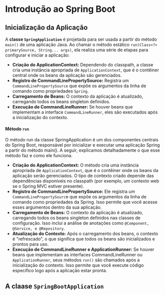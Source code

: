 # Introdução ao Spring Boot

## Inicialização da Aplicação

A **classe `SpringApplication`** é projetada para ser usada a partir do método `main()` de uma aplicação Java. Ao chamar o método estático `run(Class<?> primarySource, String... args)`, ela realiza uma série de etapas para configurar e iniciar a aplicação:

- **Criação do ApplicationContext:** Dependendo do classpath, a classe cria uma instância apropriada de `ApplicationContext`, que é o contêiner central onde os beans da aplicação são gerenciados.
- **Registro de CommandLinePropertySource:** Registra um `CommandLinePropertySource` que expõe os argumentos da linha de comando como propriedades `Spring`.
- **Carregamento de Beans:** O contexto da aplicação é atualizado, carregando todos os beans singleton definidos.
- **Execução de CommandLineRunner:** Se houver beans que implementam a interface `CommandLineRunner`, eles são executados após a inicialização do contexto.

#### Método `run`

O método run da classe SpringApplication é um dos componentes centrais do Spring Boot, responsável por inicializar e executar uma aplicação Spring a partir do método main(). A seguir, explicamos detalhadamente o que esse método faz e como ele funciona.

- **Criação do ApplicationContext:** O método cria uma instância apropriada de `ApplicationContext`, que é o contêiner onde os beans da aplicação serão gerenciados. O tipo de contexto criado depende das dependências disponíveis no classpath (por exemplo, um contexto web se o Spring MVC estiver presente).
- **Registro de CommandLinePropertySource:** Ele registra um `CommandLinePropertySourc`e que expõe os argumentos da linha de comando como propriedades da Spring. Isso permite que você acesse esses argumentos dentro da sua aplicação.
- **Carregamento de Beans:** O contexto da aplicação é atualizado, carregando todos os beans singleton definidos nas classes de configuração. Isso inclui a análise de anotações como `@Component, @Service, e @Repository`.
- **Atualização do Contexto:** Após o carregamento dos beans, o contexto é "refrescado", o que significa que todos os beans são inicializados e prontos para uso.
- **Execução de CommandLineRunner e ApplicationRunner:** Se houver beans que implementam as interfaces CommandLineRunner ou `ApplicationRunner`, seus métodos `run()` são chamados após a inicialização do contexto. Isso permite que você execute código específico logo após a aplicação estar pronta.

## A claase `SpringBootApplication`


